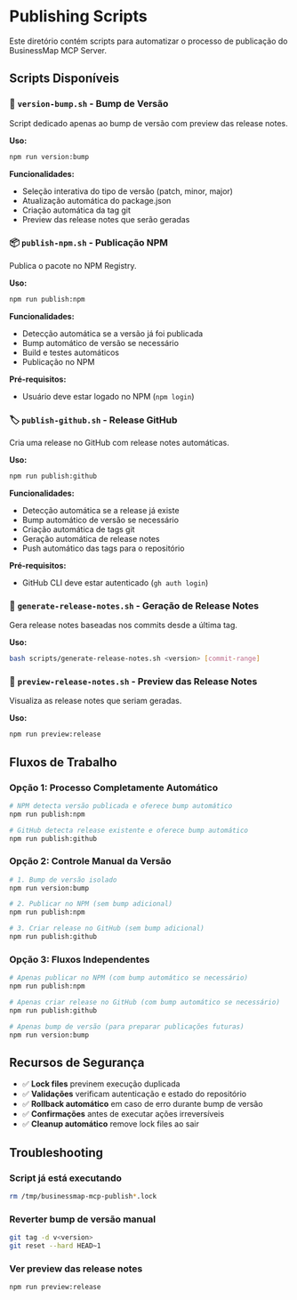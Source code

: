# Publishing Scripts

Este diretório contém scripts para automatizar o processo de publicação do BusinessMap MCP Server.

## Scripts Disponíveis

### 📝 `version-bump.sh` - Bump de Versão
Script dedicado apenas ao bump de versão com preview das release notes.

**Uso:**
```bash
npm run version:bump
```

**Funcionalidades:**
- Seleção interativa do tipo de versão (patch, minor, major)
- Atualização automática do package.json
- Criação automática da tag git
- Preview das release notes que serão geradas

### 📦 `publish-npm.sh` - Publicação NPM
Publica o pacote no NPM Registry.

**Uso:**
```bash
npm run publish:npm
```

**Funcionalidades:**
- Detecção automática se a versão já foi publicada
- Bump automático de versão se necessário
- Build e testes automáticos
- Publicação no NPM

**Pré-requisitos:**
- Usuário deve estar logado no NPM (`npm login`)

### 🏷️ `publish-github.sh` - Release GitHub
Cria uma release no GitHub com release notes automáticas.

**Uso:**
```bash
npm run publish:github
```

**Funcionalidades:**
- Detecção automática se a release já existe
- Bump automático de versão se necessário
- Criação automática de tags git
- Geração automática de release notes
- Push automático das tags para o repositório

**Pré-requisitos:**
- GitHub CLI deve estar autenticado (`gh auth login`)

### 📝 `generate-release-notes.sh` - Geração de Release Notes
Gera release notes baseadas nos commits desde a última tag.

**Uso:**
```bash
bash scripts/generate-release-notes.sh <version> [commit-range]
```

### 👀 `preview-release-notes.sh` - Preview das Release Notes
Visualiza as release notes que seriam geradas.

**Uso:**
```bash
npm run preview:release
```

## Fluxos de Trabalho

### Opção 1: Processo Completamente Automático
```bash
# NPM detecta versão publicada e oferece bump automático
npm run publish:npm

# GitHub detecta release existente e oferece bump automático  
npm run publish:github
```

### Opção 2: Controle Manual da Versão
```bash
# 1. Bump de versão isolado
npm run version:bump

# 2. Publicar no NPM (sem bump adicional)
npm run publish:npm

# 3. Criar release no GitHub (sem bump adicional)
npm run publish:github
```

### Opção 3: Fluxos Independentes
```bash
# Apenas publicar no NPM (com bump automático se necessário)
npm run publish:npm

# Apenas criar release no GitHub (com bump automático se necessário)
npm run publish:github

# Apenas bump de versão (para preparar publicações futuras)
npm run version:bump
```

## Recursos de Segurança

- ✅ **Lock files** previnem execução duplicada
- ✅ **Validações** verificam autenticação e estado do repositório
- ✅ **Rollback automático** em caso de erro durante bump de versão
- ✅ **Confirmações** antes de executar ações irreversíveis
- ✅ **Cleanup automático** remove lock files ao sair

## Troubleshooting

### Script já está executando
```bash
rm /tmp/businessmap-mcp-publish*.lock
```

### Reverter bump de versão manual
```bash
git tag -d v<version>
git reset --hard HEAD~1
```

### Ver preview das release notes
```bash
npm run preview:release
```
